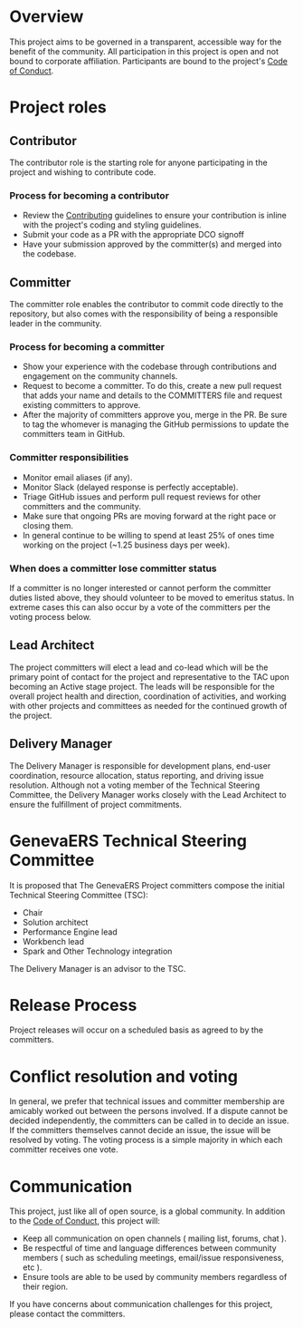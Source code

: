 
# Overview

This project aims to be governed in a transparent, accessible way for the benefit of the community. All participation in this project is open and not bound to corporate affiliation. Participants are bound to the project's [Code of Conduct](code_of_conduct.md).

# Project roles

## Contributor

The contributor role is the starting role for anyone participating in the project and wishing to contribute code.

### Process for becoming a contributor

* Review the [Contributing](CONTRIBUTING.md) guidelines to ensure your contribution is inline with the project's coding and styling guidelines.
* Submit your code as a PR with the appropriate DCO signoff
* Have your submission approved by the committer(s) and merged into the codebase.

## Committer

The committer role enables the contributor to commit code directly to the repository, but also comes with the responsibility of being a responsible leader in the community.

### Process for becoming a committer

* Show your experience with the codebase through contributions and engagement on the community channels.
* Request to become a committer. To do this, create a new pull request that adds your name and details to the COMMITTERS file and request existing committers to approve.
* After the majority of committers approve you, merge in the PR. Be sure to tag the whomever is managing the GitHub permissions to update the committers team in GitHub.

### Committer responsibilities

* Monitor email aliases (if any).
* Monitor Slack (delayed response is perfectly acceptable).
* Triage GitHub issues and perform pull request reviews for other committers and the community.
* Make sure that ongoing PRs are moving forward at the right pace or closing them.
* In general continue to be willing to spend at least 25% of ones time working on the project (~1.25 business days per week).

### When does a committer lose committer status

If a committer is no longer interested or cannot perform the committer duties listed above, they
should volunteer to be moved to emeritus status. In extreme cases this can also occur by a vote of
the committers per the voting process below.

## Lead Architect

The project committers will elect a lead and co-lead which will be the primary point of contact for the project and representative to the TAC upon becoming an Active stage project. The leads will be responsible for the overall project health and direction, coordination of activities, and working with other projects and committees as needed for the continued growth of the project.

## Delivery Manager

The Delivery Manager is responsible for development plans, end-user coordination, resource allocation, status reporting, and driving issue resolution.  Although not a voting member of the Technical Steering Committee, the Delivery Manager works closely with the Lead Architect to ensure the fulfillment of project commitments.  

# GenevaERS Technical Steering Committee

It is proposed that The GenevaERS Project committers compose the initial Technical Steering Committee (TSC):

* Chair
* Solution architect
* Performance Engine lead
* Workbench lead
* Spark and Other Technology integration

The Delivery Manager is an advisor to the TSC.

# Release Process

Project releases will occur on a scheduled basis as agreed to by the committers.

# Conflict resolution and voting

In general, we prefer that technical issues and committer membership are amicably worked out
between the persons involved. If a dispute cannot be decided independently, the committers can be
called in to decide an issue. If the committers themselves cannot decide an issue, the issue will
be resolved by voting. The voting process is a simple majority in which each committer receives one vote.

# Communication

This project, just like all of open source, is a global community. In addition to the [Code of Conduct](code_of_conduct.md), this project will:

* Keep all communication on open channels ( mailing list, forums, chat ).
* Be respectful of time and language differences between community members ( such as scheduling meetings, email/issue responsiveness, etc ).
* Ensure tools are able to be used by community members regardless of their region.

If you have concerns about communication challenges for this project, please contact the committers.
